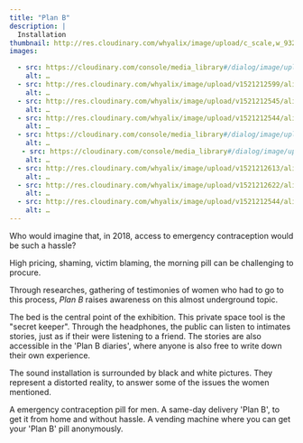 ```yaml
---
title: "Plan B"
description: |
  Installation
thumbnail: http://res.cloudinary.com/whyalix/image/upload/c_scale,w_932/v1521212545/alixlucas/plan-b/DSC07505.jpg
images:

  - src: https://cloudinary.com/console/media_library#/dialog/image/upload/alixlucas%2Fplan-b%2FDSC07500
    alt: …
  - src: http://res.cloudinary.com/whyalix/image/upload/v1521212599/alixlucas/plan-b/DSC07586.jpg
    alt: …
  - src: http://res.cloudinary.com/whyalix/image/upload/v1521212545/alixlucas/plan-b/DSC07505.jpg
    alt: …
  - src: http://res.cloudinary.com/whyalix/image/upload/v1521212544/alixlucas/plan-b/DSC07480.jpg
    alt: …
  - src: https://cloudinary.com/console/media_library#/dialog/image/upload/alixlucas%2Fplan-b%2FDSC07514
    alt: …
   - src: https://cloudinary.com/console/media_library#/dialog/image/upload/alixlucas%2Fplan-b%2FDSC07548
    alt: …
  - src: http://res.cloudinary.com/whyalix/image/upload/v1521212613/alixlucas/plan-b/DSC07590.jpg
    alt: …
  - src: http://res.cloudinary.com/whyalix/image/upload/v1521212622/alixlucas/plan-b/DSC07587.jpg
    alt: …
  - src: http://res.cloudinary.com/whyalix/image/upload/v1521212544/alixlucas/plan-b/DSC07480.jpg
    alt: …
---
```


Who would imagine that, in 2018, access to emergency contraception would be such a hassle?

High pricing, shaming, victim blaming, the morning pill can be challenging to procure. 

Through researches, gathering of testimonies of women who had to go to this process, *Plan B* raises awareness on this almost underground topic.

The bed is the central point of the exhibition. This private space tool is the "secret keeper". 
Through the headphones, the public can listen to intimates stories, just as if their were listening to a friend. 
The stories are also accessible in the 'Plan B diaries', where anyone is also free to write down their own experience.

The sound installation is surrounded by black and white pictures. They represent a distorted reality, to answer some of the issues the women mentioned.

A emergency contraception pill for men.
A same-day delivery 'Plan B', to get it from home and without hassle.
A vending machine where you can get your 'Plan B' pill anonymously.



